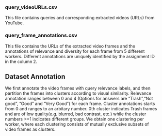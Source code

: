 ### query_videoURLs.csv
This file contains queries and corresponding extracted videos (URLs) from YouTube.

### query_frame_annotations.csv
This file contains the URLs of the extracted video frames and the annotations of relevance and diversity for each frame from 5 different workers. Different annotations are uniquely identified by the assignment ID in the column 2.

## Dataset Annotation
We first annotate the video frames with query relevance labels, and then partition the frames into clusters according to visual similarity.
Relevance annotation ranges between 0 and 4 (Options for answers are “Trash”,“Not good”, “Good” and “Very Good”) for each frame.
Cluster annotations starts from 0 and ranges to an arbitary number. 0th cluster indicates Trash frames and are of low quality(e.g. blurred, bad contrast, etc.) while the cluster numbers >=1 indicates different groups. We obtain one clustering per worker, where each clustering consists of mutually exclusive subsets of video frames as clusters.


 
